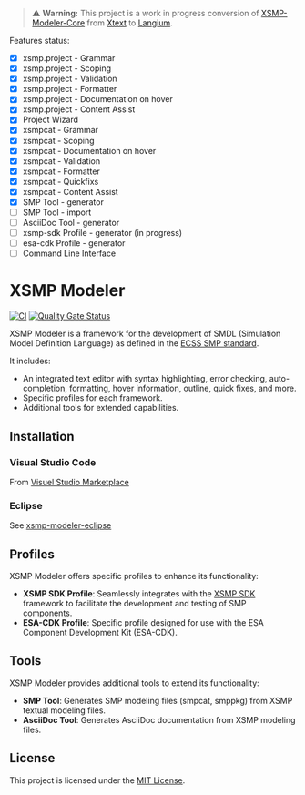 
> ⚠️ **Warning:** This project is a work in progress conversion of [XSMP-Modeler-Core](https://github.com/ThalesGroup/xsmp-modeler-core) from [Xtext](https://eclipse.dev/Xtext/documentation/index.html) to [Langium](https://langium.org/docs/introduction/).

Features status:
- [x] xsmp.project - Grammar
- [x] xsmp.project - Scoping
- [x] xsmp.project - Validation
- [x] xsmp.project - Formatter
- [x] xsmp.project - Documentation on hover
- [x] xsmp.project - Content Assist
- [x] Project Wizard
- [x] xsmpcat - Grammar
- [x] xsmpcat - Scoping
- [x] xsmpcat - Documentation on hover
- [x] xsmpcat - Validation
- [x] xsmpcat - Formatter
- [x] xsmpcat - Quickfixs
- [x] xsmpcat - Content Assist
- [x] SMP Tool - generator
- [ ] SMP Tool - import
- [ ] AsciiDoc Tool - generator
- [ ] xsmp-sdk Profile - generator (in progress)
- [ ] esa-cdk Profile - generator
- [ ] Command Line Interface

# XSMP Modeler

[![CI](https://github.com/ydaveluy/xsmp-modeler/actions/workflows/action.yml/badge.svg)](https://github.com/ydaveluy/xsmp-modeler/actions/workflows/action.yml)
[![Quality Gate Status](https://sonarcloud.io/api/project_badges/measure?project=ydaveluy_xsmp-modeler&metric=alert_status)](https://sonarcloud.io/summary/new_code?id=ydaveluy_xsmp-modeler)



XSMP Modeler is a framework for the development of SMDL (Simulation Model Definition Language) as defined in the [ECSS SMP standard](https://ecss.nl/standard/ecss-e-st-40-07c-simulation-modelling-platform-2-march-2020/).


It includes:
- An integrated text editor with syntax highlighting, error checking, auto-completion, formatting, hover information, outline, quick fixes, and more.
- Specific profiles for each framework.
- Additional tools for extended capabilities.

## Installation

### Visual Studio Code

From [Visuel Studio Marketplace](https://marketplace.visualstudio.com/items?itemName=ydaveluy.xsmp-modeler&ssr=false#overview)

### Eclipse

See [xsmp-modeler-eclipse](https://github.com/ydaveluy/xsmp-modeler-eclipse/tree/gh-pages)

## Profiles

XSMP Modeler offers specific profiles to enhance its functionality:

- **XSMP SDK Profile**: Seamlessly integrates with the [XSMP SDK](https://github.com/ThalesGroup/xsmp-sdk) framework to facilitate the development and testing of SMP components.
- **ESA-CDK Profile**: Specific profile designed for use with the ESA Component Development Kit (ESA-CDK).

## Tools

XSMP Modeler provides additional tools to extend its functionality:

- **SMP Tool**: Generates SMP modeling files (smpcat, smppkg) from XSMP textual modeling files.
- **AsciiDoc Tool**: Generates AsciiDoc documentation from XSMP modeling files.


## License

This project is licensed under the [MIT License](LICENSE.md).
